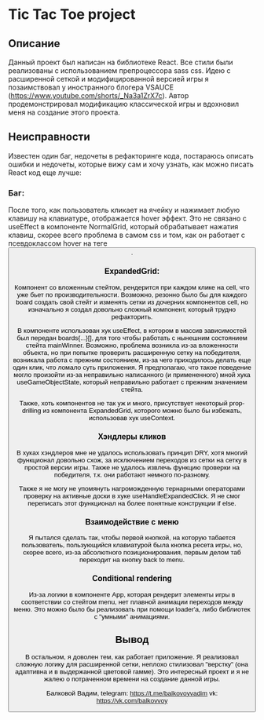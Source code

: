 # Tic Tac Toe project

## Описание

Данный проект был написан на библиотеке React. Все стили были реализованы с использованием препроцессора sass css. Идею с расширенной сеткой и модифицированной версией игры я позаимствовал у иностранного блогера VSAUCE (https://www.youtube.com/shorts/_Na3a1ZrX7c). Автор продемонстрировал модификацию классической игры и вдохновил меня на создание этого проекта.

## Неисправности

Известен один баг, недочеты в рефакторинге кода, постараюсь описать ошибки и недочеты, которые вижу сам и хочу узнать, как можно писать React код еще лучше:

### Баг:

После того, как пользователь кликает на ячейку и нажимает любую клавишу на клавиатуре, отображается hover эффект. Это не связано с useEffect в компоненте NormalGrid, который обрабатывает нажатия клавиш, скорее всего проблема в самом css и том, как он работает с псевдоклассом hover на теге <button>.

### ExpandedGrid:

Компонент со вложенным стейтом, рендерится при каждом клике на cell, что уже бьет по производительности. Возможно, резонно было бы для каждого board создать свой стейт и изменять сетки из дочерних компонентов cell, но изначально я создал довольно сложный компонент, который трудно рефакторить.

В компоненте использован хук useEffect, в котором в массив зависимостей был передан boards{...}[], для того чтобы работать с нынешним состоянием стейта mainWinner. Возможно, проблема возникла из-за вложенности объекта, но при попытке проверить расширенную сетку на победителя, возникала работа с прежним состоянием, из-за чего приходилось делать еще один клик, что ломало суть приложения. Я предполагаю, что такое поведение могло произойти из-за неправильно написанного (и примененного) мной хука useGameObjectState, который неправильно работает с прежним значением стейта.

Также, хоть компонентов не так уж и много, присутствует некоторый prop-drilling из компонента ExpandedGrid, которого можно было бы избежать, использовав хук useContext.

### Хэндлеры кликов

В хуках хэндлеров мне не удалось использовать принцип DRY, хотя многий функционал довольно схож, за исключением переходов из сетки на сетку в простой версии игры. Также не удалось извлечь функцию проверки на победителя, т.к. они работают немного по-разному.

Также я не могу не упомянуть нагроможденную тернарными операторами проверку на активные доски в хуке useHandleExpandedClick. Я не смог переписать этот функционал на более понятные конструкции if else.

### Взаимодействие с меню

Я пытался сделать так, чтобы первой кнопкой, на которую табается пользователь, пользующийся клавиатурой была кнопка ресета игры, но, скорее всего, из-за абсолютного позиционирования, первым делом таб переходит на кнопку back to menu.

### Conditional rendering

Из-за логики в компоненте App, которая рендерит элементы игры в соответствии со стейтом menu, нет плавной анимации переходов между меню. Это можно было бы реализовать при помощи loader'а, либо библиотек с "умными" анимациями.

## Вывод

В остальном, я доволен тем, как работает приложение. Я реализовал сложную логику для расширенной сетки, неплохо стилизовал "верстку" (она адаптивна и в выдержанной цветовой гамме). Это интересный проект и я не жалею о потраченном времени на создание данной игры.

Балковой Вадим,
telegram: https://t.me/balkovoyvadim
vk: https://vk.com/balkovvoy
